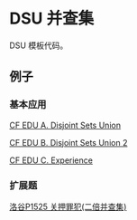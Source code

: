 # DSU 并查集

DSU 模板代码。

## 例子

### 基本应用

[CF EDU A. Disjoint Sets Union](https://codeforces.com/edu/course/2/lesson/7/1/practice/contest/289390/submission/281566436)

[CF EDU B. Disjoint Sets Union 2](https://codeforces.com/edu/course/2/lesson/7/1/practice/contest/289390/submission/281566933)

[CF EDU C. Experience](https://codeforces.com/edu/course/2/lesson/7/1/practice/contest/289390/submission/281599150)

### 扩展题
[洛谷P1525 关押罪犯(二倍并查集)](https://www.luogu.com.cn/record/177356395)